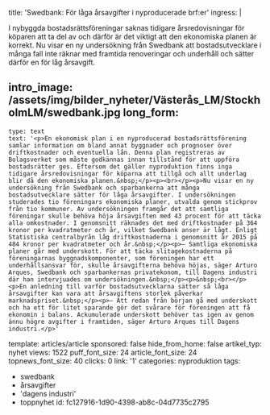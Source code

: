title: 'Swedbank: För låga årsavgifter i nyproducerade brf:er'
ingress: |
  <p>I nybyggda bostadsrättsföreningar saknas tidigare årsredovisningar för köparen att ta del av och därför är det viktigt att den ekonomiska planen är korrekt. Nu visar en ny undersökning från Swedbank att bostadsutvecklare i många fall inte räknar med framtida renoveringar och underhåll och sätter därför en för låg årsavgift.
  </p>
  
intro_image: /assets/img/bilder_nyheter/Västerås_LM/StockholmLM/swedbank.jpg
long_form:
  -
    type: text
    text: '<p>En ekonomisk plan i en nyproducerad bostadsrättsförening samlar information om bland annat byggnader och prognoser över driftkostnader och eventuella lån. Denna plan registreras av Bolagsverket som måste godkännas innan tillstånd för att uppföra bostadsrätter ges. Eftersom det gäller nyproduktion finns inga tidigare årsredovisningar för köparna att tillgå och allt underlag blir då den ekonomiska planen.&nbsp;</p><p><br></p><p>Nu visar en ny undersökning från Swedbank och sparbankerna att många bostadsutvecklare sätter för låga årsavgifter. I undersökningen studerades tio föreningars ekonomiska planer, utvalda genom stickprov från tio kommuner. Av undersökningen framgår det att samtliga föreningar skulle behöva höja årsavgiften med 43 procent för att täcka alla omkostnader. I genomsnitt räknades det med driftkostnader på 364 kronor per kvadratmeter och år, vilket Swedbank anser är lågt. Enligt Statistiska centralbyrån låg driftkostnaderna i genomsnitt år 2015 på 484 kronor per kvadratmeter och år.&nbsp;</p><p>– Samtliga ekonomiska planer går med underskott. För att täcka slitagekostnaderna på föreningarnas byggnadskomponenter, som föreningen har ett underhållsansvar för, skulle årsavgifterna behöva höjas, säger Arturo Arques, Swedbank och sparbankernas privatekonom, till Dagens industri där han intervjuades om undersökningen.&nbsp;</p><p>&nbsp;<br></p><p>En anledning till varför bostadsutvecklarna sätter så låga årsavgifter kan vara att årsavgiftens storlek påverkar marknadspriset.&nbsp;</p><p>– Att redan från början gå med underskott och ha ett för litet sparande gör det svårare för föreningen att få ekonomin i balans. Ackumulerade underskott behöver tas igen av genom ännu högre avgifter i framtiden, säger Arturo Arques till Dagens industri.</p>'
template: articles/article
sponsored: false
hide_from_home: false
artikel_typ: nyhet
views: 1522
puff_font_size: 24
article_font_size: 24
topnews_font_size: 40
clicks: 0
link: '1'
categories: nyproduktion
tags:
  - swedbank
  - årsavgifter
  - 'dagens industri'
  - toppnyhet
id: fc127916-1d90-4398-ab8c-04d7735c2795
